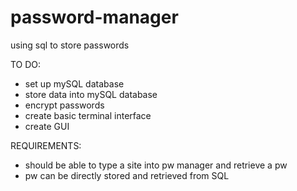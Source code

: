 # password-manager
using sql to store passwords

TO DO:
- set up mySQL database
- store data into mySQL database
- encrypt passwords
- create basic terminal interface
- create GUI

REQUIREMENTS:
- should be able to type a site into pw manager and retrieve a pw
- pw can be directly stored and retrieved from SQL
